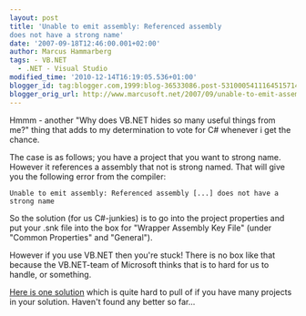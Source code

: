 ```yaml
---
layout: post
title: 'Unable to emit assembly: Referenced assembly
does not have a strong name'
date: '2007-09-18T12:46:00.001+02:00'
author: Marcus Hammarberg
tags: - VB.NET
  - .NET - Visual Studio
modified_time: '2010-12-14T16:19:05.536+01:00'
blogger_id: tag:blogger.com,1999:blog-36533086.post-5310005411164515714
blogger_orig_url: http://www.marcusoft.net/2007/09/unable-to-emit-assembly-referenced.html
---
```



<div align="left">

Hmmm - another "Why does VB.NET hides so many useful things from me?"
thing that adds to my determination to vote for C# whenever i get the
chance.

The case is as follows; you have a project that you want to strong name.
However it references a assembly that not is strong named. That will
give you the following error from the compiler:

</div>

<div align="left">


`Unable to emit assembly: Referenced assembly [...] does not have a strong name`

</div>

<div align="left">

</div>

<div align="left">

</div>

<div align="left">

So the solution (for us C#-junkies) is to go into the project properties
and put your .snk file into the box for "Wrapper Assembly Key File"
(under "Common Properties" and "General").

</div>

<div align="left">

</div>

<div align="left">

However if you use VB.NET then you're stuck! There is no box like that
because the VB.NET-team of Microsoft thinks that is to hard for us to
handle, or something.

</div>

<div align="left">

</div>

<div align="left">

[Here is one
solution](http://www.novicksoftware.com/TipsAndTricks/tip-vb-net-tlimp-strong-name.htm)
which is quite hard to pull of if you have many projects in your
solution. Haven't found any better so far...

</div>

<div align="left">

</div>

<div align="left">

</div>
